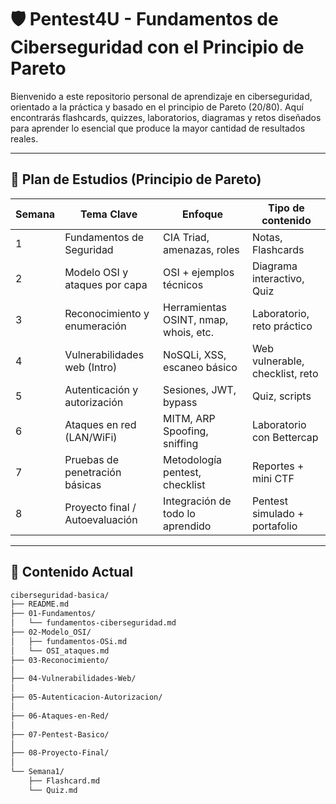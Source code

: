 # 🛡️ Pentest4U - Fundamentos de Ciberseguridad con el Principio de Pareto

Bienvenido a este repositorio personal de aprendizaje en ciberseguridad, orientado a la práctica y basado en el principio de Pareto (20/80). Aquí encontrarás flashcards, quizzes, laboratorios, diagramas y retos diseñados para aprender lo esencial que produce la mayor cantidad de resultados reales.

---

## 🧠 Plan de Estudios (Principio de Pareto)

| Semana | Tema Clave                                | Enfoque                                  | Tipo de contenido                  |
|--------|--------------------------------------------|-------------------------------------------|------------------------------------|
| 1      | Fundamentos de Seguridad                   | CIA Triad, amenazas, roles                | Notas, Flashcards                  |
| 2      | Modelo OSI y ataques por capa              | OSI + ejemplos técnicos                   | Diagrama interactivo, Quiz         |
| 3      | Reconocimiento y enumeración               | Herramientas OSINT, nmap, whois, etc.     | Laboratorio, reto práctico         |
| 4      | Vulnerabilidades web (Intro)               | NoSQLi, XSS, escaneo básico                | Web vulnerable, checklist, reto    |
| 5      | Autenticación y autorización               | Sesiones, JWT, bypass                     | Quiz, scripts                      |
| 6      | Ataques en red (LAN/WiFi)                  | MITM, ARP Spoofing, sniffing              | Laboratorio con Bettercap          |
| 7      | Pruebas de penetración básicas             | Metodología pentest, checklist            | Reportes + mini CTF                |
| 8      | Proyecto final / Autoevaluación            | Integración de todo lo aprendido          | Pentest simulado + portafolio      |

---

## 📁 Contenido Actual

```bash
ciberseguridad-basica/
├── README.md
├── 01-Fundamentos/
│   └── fundamentos-ciberseguridad.md
├── 02-Modelo_OSI/
│   ├── fundamentos-OSi.md
│   └── OSI_ataques.md
├── 03-Reconocimiento/
│   
├── 04-Vulnerabilidades-Web/
│   
├── 05-Autenticacion-Autorizacion/
│   
├── 06-Ataques-en-Red/
│   
├── 07-Pentest-Basico/
│   
├── 08-Proyecto-Final/
│   
└── Semana1/
    ├── Flashcard.md
    └── Quiz.md